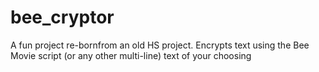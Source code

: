 # bee_cryptor
A fun project re-bornfrom an old HS project. Encrypts text using the Bee Movie script (or any other multi-line) text of your choosing
